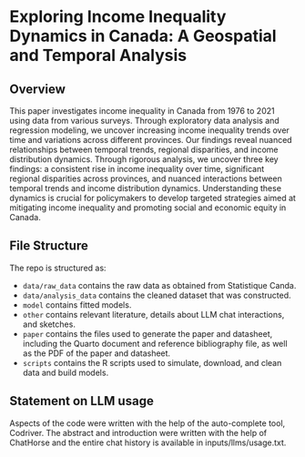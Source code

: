 #  Exploring Income Inequality Dynamics in Canada: A Geospatial and Temporal Analysis

## Overview

This paper investigates income inequality in Canada from 1976 to 2021 using data from various surveys. Through exploratory data analysis and regression modeling, we uncover increasing income inequality trends over time and variations across different provinces. Our findings reveal nuanced relationships between temporal trends, regional disparities, and income distribution dynamics. Through rigorous analysis, we uncover three key findings: a consistent rise in income inequality over time, significant regional disparities across provinces, and nuanced interactions between temporal trends and income distribution dynamics. Understanding these dynamics is crucial for policymakers to develop targeted strategies aimed at mitigating income inequality and promoting social and economic equity in Canada.
## File Structure

The repo is structured as:

-   `data/raw_data` contains the raw data as obtained from Statistique Canda.
-   `data/analysis_data` contains the cleaned dataset that was constructed.
-   `model` contains fitted models. 
-   `other` contains relevant literature, details about LLM chat interactions, and sketches.
-   `paper` contains the files used to generate the paper and datasheet, including the Quarto document and reference bibliography file, as well as the PDF of the paper and datasheet. 
-   `scripts` contains the R scripts used to simulate, download, and clean data and build models.


## Statement on LLM usage

Aspects of the code were written with the help of the auto-complete tool, Codriver. The abstract and introduction were written with the help of ChatHorse and the entire chat history is available in inputs/llms/usage.txt.

